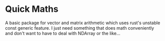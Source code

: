 # Quick Maths

A basic package for vector and matrix arithmetic which uses rust's unstable const generic
feature. I just need something that does math conveniently and don't want to have to deal with
NDArray or the like...
